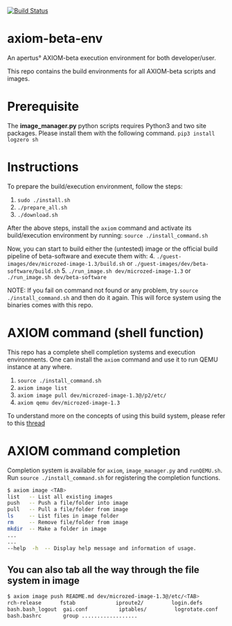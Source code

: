 [![Build Status](https://travis-ci.org/MedicineYeh/axiom-beta-env.svg?branch=master)](https://travis-ci.org/MedicineYeh/axiom-beta-env)

# axiom-beta-env
An apertus° AXIOM-beta execution environment for both developer/user.

This repo contains the build environments for all AXIOM-beta scripts and images.

# Prerequisite
The __image_manager.py__ python scripts requires Python3 and two site packages. Please install them with the following command.
`pip3 install logzero sh`

# Instructions

To prepare the build/execution environment, follow the steps:
1. `sudo ./install.sh`
2. `./prepare_all.sh`
3. `./download.sh`

After the above steps, install the `axiom` command and activate its build/execution environment by running:
`source ./install_command.sh`

Now, you can start to build either the (untested) image or the official build pipeline of beta-software and execute them with:
4. `./guest-images/dev/microzed-image-1.3/build.sh` or `./guest-images/dev/beta-software/build.sh`
5. `./run_image.sh dev/microzed-image-1.3` or `./run_image.sh dev/beta-software`

NOTE: If you fail on command not found or any problem, try `source ./install_command.sh` and then do it again. This will force system using the binaries comes with this repo.

# AXIOM command (shell function)
This repo has a complete shell completion systems and execution environments. One can install the `axiom` command and use it to run QEMU instance at any where.
1. `source ./install_command.sh`
2. `axiom image list`
3. `axiom image pull dev/microzed-image-1.3@/p2/etc/`
4. `axiom qemu dev/microzed-image-1.3`

To understand more on the concepts of using this build system, please refer to this [thread](https://github.com/apertus-open-source-cinema/axiom-beta-qemu/issues/6)

# AXIOM command completion
Completion system is available for `axiom`, `image_manager.py` and `runQEMU.sh`.
Run `source ./install_command.sh` for registering the completion functions.

``` zsh
$ axiom image <TAB>
list   -- List all existing images
push   -- Push a file/folder into image
pull   -- Pull a file/folder from image
ls     -- List files in image folder
rm     -- Remove file/folder from image
mkdir  -- Make a folder in image
...
...
--help  -h  -- Display help message and information of usage.
```

## You can also tab all the way through the file system in image
``` zsh
$ axiom image push README.md dev/microzed-image-1.3@/etc/<TAB>
rch-release      fstab             iproute2/         login.defs        modprobe.d/       pacman.d/         resolvconf.conf   systemd/        
bash.bash_logout  gai.conf          iptables/         logrotate.conf    modules-load.d/   pam.d/            rpc               tmpfiles.d/     
bash.bashrc       group ..................
```
